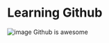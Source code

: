 # Learning Github

![image](https://github.com/user-attachments/assets/99ba37cf-5ea8-4e62-9f6a-da8119fc4aba)
Github is awesome